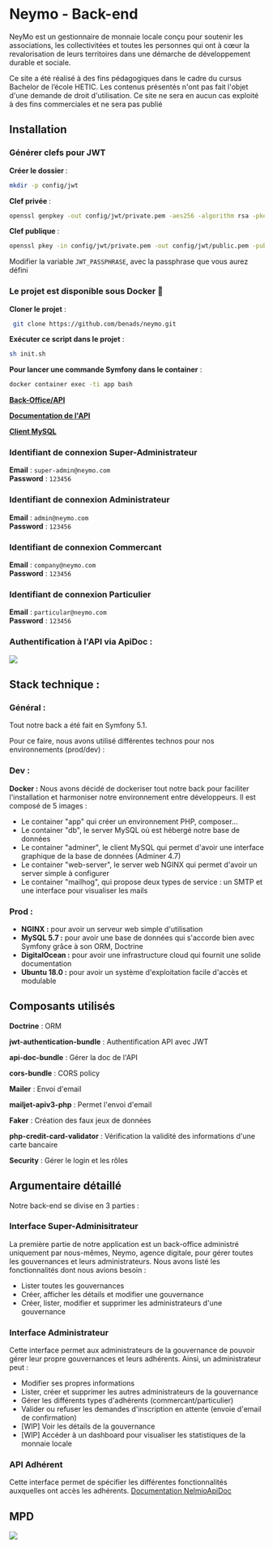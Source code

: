 # Neymo - Back-end

NeyMo est un gestionnaire de monnaie locale conçu pour soutenir les associations, les collectivitées et toutes les personnes qui ont à cœur la revalorisation de leurs territoires dans une démarche de développement durable et sociale.
 
Ce site a été réalisé à des fins pédagogiques dans le cadre du cursus Bachelor de l’école HETIC. Les contenus présentés n'ont pas fait l'objet d'une demande de droit d'utilisation. Ce site ne sera en aucun cas exploité à des fins commerciales et ne sera pas publié
 
 ## Installation
 
   ### Générer clefs pour JWT 

 <strong>Créer le dossier </strong> : 
 ```bash
 mkdir -p config/jwt
```
 <strong>Clef privée </strong> :
   ```bash
   openssl genpkey -out config/jwt/private.pem -aes256 -algorithm rsa -pkeyopt rsa_keygen_bits:4096
  ```
 
 <strong>Clef publique </strong> : 
 ```bash
 openssl pkey -in config/jwt/private.pem -out config/jwt/public.pem -pubout
```
 
 Modifier la variable ```JWT_PASSPHRASE```, avec la passphrase que vous aurez défini
 
  
  ### Le projet est disponible sous Docker 🐳
  
  
   <strong>Cloner le projet</strong> : 
   ```bash
    git clone https://github.com/benads/neymo.git
   ```

  <strong>Exécuter ce script dans le projet</strong> : 
  ```bash
  sh init.sh
 ```
 
 <strong>Pour lancer une commande Symfony dans le container</strong> :
 ```bash
 docker container exec -ti app bash
 ```
 
  <strong><a href="http://localhost">Back-Office/API</a></strong>
 
 <strong><a href="http://localhost/api/doc">Documentation de l'API</a></strong>
 
  <strong><a href='http://localhost:8080'>Client MySQL</a></strong>

 
 ### Identifiant de connexion Super-Administrateur
 
 <strong>Email</strong> : ``super-admin@neymo.com``
  <br>
 <strong>Password</strong> : ``123456`` 
 
 ### Identifiant de connexion Administrateur
 
 <strong>Email</strong> : ``admin@neymo.com``
  <br>
 <strong>Password</strong> : ``123456``
 
 ### Identifiant de connexion Commercant
 
 <strong>Email</strong> : ``company@neymo.com``
  <br>
 <strong>Password</strong> : ``123456``
 
 ### Identifiant de connexion Particulier
 
 <strong>Email</strong> : ``particular@neymo.com``
 <br>
 <strong>Password</strong> : ``123456``

 ### Authentification à l'API via ApiDoc :
 
 <img src="http://fotoforum.fr/photos/2020/07/08.1.gif" >

## Stack technique : 
 ### Général :
 
Tout notre back a été fait en Symfony 5.1.

 Pour ce faire, nous avons utilisé différentes technos pour nos environnements (prod/dev) :
 
 ### Dev :
 
 <strong>Docker :</strong> Nous avons décidé de dockeriser tout notre back pour faciliter l'installation et harmoniser notre environnement entre développeurs.
 Il est composé de 5 images :
 * Le container "app" qui créer un environnement PHP, composer...
 * Le container "db", le server MySQL où est hébergé notre base de données
 * Le container "adminer", le client MySQL qui permet d'avoir une interface graphique de la base de données (Adminer 4.7)
 * Le container "web-server", le server web NGINX qui permet d'avoir un server simple à configurer
 * Le container "mailhog", qui propose deux types de service : un SMTP et une interface pour visualiser les mails

 ### Prod :
 
* <strong>NGINX :</strong> pour avoir un serveur web simple d'utilisation
* <strong>MySQL 5.7 :</strong> pour avoir une base de données qui s'accorde bien avec Symfony grâce à son ORM, Doctrine
* <strong>DigitalOcean :</strong> pour avoir une infrastructure cloud qui fournit une solide documentation
* <strong>Ubuntu 18.0 :</strong> pour avoir un système d'exploitation facile d'accès et modulable

## Composants utilisés

<strong>Doctrine</strong> : ORM

<strong>jwt-authentication-bundle</strong> : Authentification API avec JWT

<strong>api-doc-bundle</strong> : Gérer la doc de l'API 

<strong>cors-bundle</strong> : CORS policy

<strong>Mailer</strong> : Envoi d'email

<strong>mailjet-apiv3-php</strong> : Permet l'envoi d'email

<strong>Faker</strong> : Création des faux jeux de données

<strong>php-credit-card-validator</strong> : Vérification la validité des informations d'une carte bancaire

<strong>Security</strong> : Gérer le login et les rôles



## Argumentaire détaillé

Notre back-end se divise en 3 parties :

### Interface Super-Adminisitrateur 

La première partie de notre application est un back-office administré uniquement par nous-mêmes, Neymo, agence digitale, pour gérer toutes les gouvernances et leurs administrateurs. 
Nous avons listé les fonctionnalités dont nous avions besoin :
  * Lister toutes les gouvernances
  * Créer, afficher les détails et modifier une gouvernance
  * Créer, lister, modifier et supprimer les administrateurs d'une gouvernance
  
### Interface Administrateur
 
 Cette interface permet aux administrateurs de la gouvernance de pouvoir gérer leur propre gouvernances et leurs adhérents. Ainsi, un administrateur peut :
 * Modifier ses propres informations
 * Lister, créer et supprimer les autres administrateurs de la gouvernance
 * Gérer les différents types d'adhérents (commercant/particulier)
 * Valider ou refuser les demandes d'inscription en attente (envoie d'email de confirmation)
 * [WIP] Voir les détails de la gouvernance
 * [WIP] Accéder à un dashboard pour visualiser les statistiques de la monnaie locale

### API Adhérent
 Cette interface permet de spécifier les différentes fonctionnalités auxquelles ont accès les adhérents.
 <a href="https://neymo-api.benjaminadida.fr/api/doc">Documentation NelmioApiDoc</a>
 
 
## MPD

<img src="https://cdn.discordapp.com/attachments/724913624551784479/730455259545206794/Screenshot_2020-07-08_at_17.54.24.png" >

